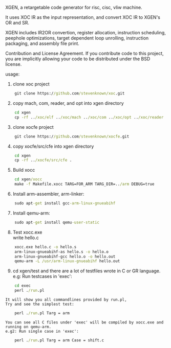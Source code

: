 XGEN, a retargetable code generator for risc, cisc, vliw machine.

It uses XOC IR as the input representation, and convert XOC IR to XGEN's OR and SR.

XGEN includes IR2OR convertion, register allocation, instruction scheduling, peephole optimizations, target dependent loop unrolling, instruction packaging, and assembly file print.

Contribution and License Agreement. If you contribute code to this project, you are implicitly allowing your code to be distributed under the BSD license.

usage:
 1. clone xoc project     
```cmd
    git clone https://github.com/stevenknown/xoc.git
```
 2. copy mach, com, reader, and opt into xgen directory     
```cmd
    cd xgen    
    cp -rf ../xoc/elf ../xoc/mach ../xoc/com ../xoc/opt ../xoc/reader ../xoc/Makefile.xoc ../xoc/Makefile.xoc.inc .    
```
 3. clone xocfe project    
```cmd
    git clone https://github.com/stevenknown/xocfe.git
```
 4. copy xocfe/src/cfe into xgen directory       
```cmd
    cd xgen    
    cp -rf ../xocfe/src/cfe .    
```
 5. Build xocc
```cmd
    cd xgen/xocc
    make -f Makefile.xocc TARG=FOR_ARM TARG_DIR=../arm DEBUG=true    
```
 6. Install arm-assembler, arm-linker:    
```cmd
    sudo apt-get install gcc-arm-linux-gnueabihf    
```
 7. Install qemu-arm:    
```cmd
    sudo apt-get install qemu-user-static       
```
 8. Test xocc.exe       
    write hello.c       
```cmd
    xocc.exe hello.c -o hello.s
    arm-linux-gnueabihf-as hello.s -o hello.o
    arm-linux-gnueabihf-gcc hello.o -o hello.out
    qemu-arm -L /usr/arm-linux-gnueabihf hello.out
```
 9. cd xgen/test and there are a lot of testfiles wrote in C or GR language.      
    e.g: Run testcases in 'exec':     
```cmd
    cd exec     
    perl ./run.pl      
```
    It will show you all commandlines provided by run.pl,    
    Try and see the simplest test:    
```cmd
    perl ./run.pl Targ = arm      
```
    You can see all C files under 'exec' will be compiled by xocc.exe and running on qemu-arm.    
    e.g2: Run single case in 'exec':    
```cmd
    perl ./run.pl Targ = arm Case = shift.c    
```
